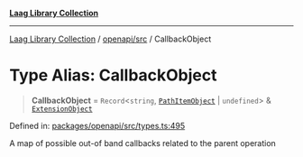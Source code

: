 [**Laag Library Collection**](../../../README.md)

***

[Laag Library Collection](../../../modules.md) / [openapi/src](../README.md) / CallbackObject

# Type Alias: CallbackObject

> **CallbackObject** = `Record`\<`string`, [`PathItemObject`](../interfaces/PathItemObject.md) \| `undefined`\> & [`ExtensionObject`](../../../@laag/core/interfaces/ExtensionObject.md)

Defined in: [packages/openapi/src/types.ts:495](https://github.com/bschwarz/laag/blob/fbbd59f53b1467155cca720fc2d13c5cf1b8ba8f/packages/openapi/src/types.ts#L495)

A map of possible out-of band callbacks related to the parent operation
